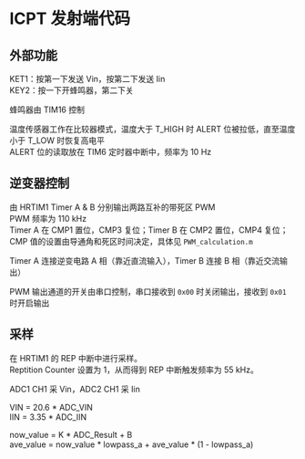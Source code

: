 # ICPT 发射端代码
## 外部功能

KET1：按第一下发送 Vin，按第二下发送 Iin  
KEY2：按一下开蜂鸣器，第二下关

蜂鸣器由 TIM16 控制

温度传感器工作在比较器模式，温度大于 T_HIGH 时 ALERT 位被拉低，直至温度小于 T_LOW 时恢复高电平  
ALERT 位的读取放在 TIM6 定时器中断中，频率为 10 Hz

## 逆变器控制

由 HRTIM1 Timer A & B 分别输出两路互补的带死区 PWM  
PWM 频率为 110 kHz  
Timer A 在 CMP1 置位，CMP3 复位；Timer B 在 CMP2 置位，CMP4 复位；CMP 值的设置由导通角和死区时间决定，具体见 `PWM_calculation.m`

Timer A 连接逆变电路 A 相（靠近直流输入），Timer B 连接 B 相（靠近交流输出）

PWM 输出通道的开关由串口控制，串口接收到 `0x00` 时关闭输出，接收到 `0x01` 时开启输出

## 采样

在 HRTIM1 的 REP 中断中进行采样。  
Reptition Counter 设置为 1，从而得到 REP 中断触发频率为 55 kHz。

ADC1 CH1 采 Vin，ADC2 CH1 采 Iin

VIN = 20.6 * ADC_VIN  
IIN = 3.35 * ADC_IIN

now_value = K * ADC_Result + B  
ave_value = now_value * lowpass_a + ave_value * (1 - lowpass_a)